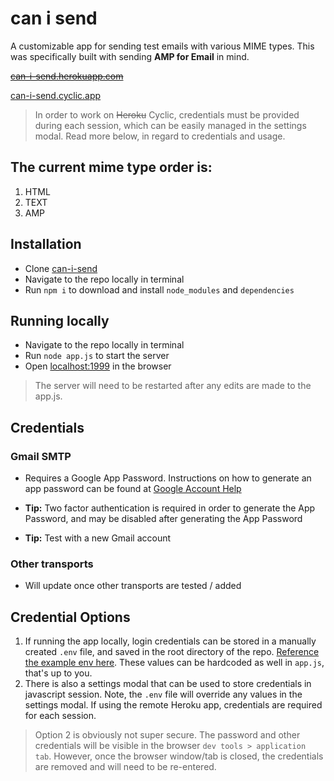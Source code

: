 # can i send
A customizable app for sending test emails with various MIME types. This was specifically built with sending **AMP for Email** in mind. 

~~[can-i-send.herokuapp.com](https://can-i-send.herokuapp.com)~~

[can-i-send.cyclic.app](https://can-i-send.cyclic.app)

> In order to work on ~~Heroku~~ Cyclic, credentials must be provided during each session, which can be easily managed in the settings modal. Read more below, in regard to credentials and usage.

## The current mime type order is:
1. HTML
2. TEXT
3. AMP

## Installation
* Clone [can-i-send](https://github.com/theotherstevenc/can-i-send)
* Navigate to the repo locally in terminal
* Run `npm i` to download and install `node_modules` and `dependencies`

## Running locally
* Navigate to the repo locally in terminal
* Run `node app.js` to start the server
* Open [localhost:1999](http://localhost:1999) in the browser
> The server will need to be restarted after any edits are made to the app.js.

## Credentials

### Gmail SMTP
* Requires a Google App Password. Instructions on how to generate an app password can be found at [Google Account Help](https://support.google.com/accounts/answer/185833)

* **Tip:** Two factor authentication is required in order to generate the App Password, and may be disabled after generating the App Password

* **Tip:** Test with a new Gmail account

### Other transports
* Will update once other transports are tested / added

## Credential Options
1. If running the app locally, login credentials can be stored in a manually created `.env` file, and saved in the root directory of the repo. [Reference the example env here](https://github.com/theotherstevenc/can-i-send/blob/master/.env.example). These values can be hardcoded as well in `app.js`, that's up to you.
2. There is also a settings modal that can be used to store credentials in javascript session. Note, the `.env` file will override any values in the settings modal. If using the remote Heroku app, credentials are required for each session.

> Option 2 is obviously not super secure. The password and other credentials will be visible in the browser `dev tools > application tab`. However, once the browser window/tab is closed, the credentials are removed and will need to be re-entered.
